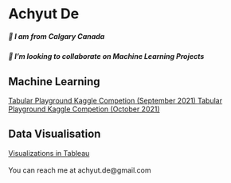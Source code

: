 <h1> Achyut De </h1>
        <h5> 👋 I am from Calgary Canada </h5>
        <h5> 💞️ I’m looking to collaborate on Machine Learning Projects </h5>
    <h2> Machine Learning </h2>
        <a href="https://github.com/achyutde/Tabular-Playground-Sep2021"> Tabular Playground Kaggle Competion (September 2021) </a>
        <a href="https://github.com/achyutde/Tabular-Playground-Oct-2021"> Tabular Playground Kaggle Competion (October 2021) </a>
    <h2> Data Visualisation </h2>
        <a href="https://public.tableau.com/app/profile/achyut.de"> Visualizations in Tableau </a>
        <br><br> You can reach me at achyut.de@gmail.com 


<!---
achyutde/achyutde is a ✨ special ✨ repository because its `README.md` (this file) appears on your GitHub profile.
You can click the Preview link to take a look at your changes.
--->
